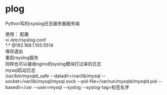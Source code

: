 # plog
Python写的rsyslog日志服务器服务端

使用：
配置</br>
vi  /etc/rsyslog.conf </br>
\*\.\* @192.168.1.105:5514</br>
保存退出</br>
重启rsyslog服务</br>
同样也可以接收nginx的syslog模块打过来的日志</br>
mysql启动日志</br>
/usr/bin/mysqld_safe --datadir=/var/lib/mysql --socket=/var/lib/mysql/mysql.sock --pid-file=/var/run/mysqld/mysqld.pid --basedir=/usr --user=mysql --syslog --syslog-tag=标签名字

